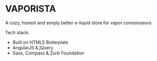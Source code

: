 # VAPORISTA

A cozy, honest and simply better e-liquid store for vapor connoisseurs.

Tech stack:
* Built on HTML5 Boilerplate
* AngularJS & jQuery
* Sass, Compass & Zurb Foundation